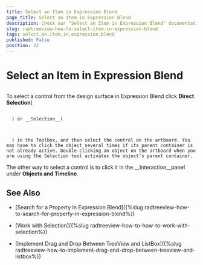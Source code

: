 ```yaml
---
title: Select an Item in Expression Blend
page_title: Select an Item in Expression Blend
description: Check our "Select an Item in Expression Blend" documentation article for the RadTreeView WPF control.
slug: radtreeview-how-to-select-item-in-expression-blend
tags: select,an,item,in,expression,blend
published: False
position: 22
---
```


# Select an Item in Expression Blend



## 

To select a control from the design surface in Expression Blend click __Direct Selection__(


         
      ) or __Selection__(


         
      ) in the Toolbox, and then select the control on the artboard. You may have to click the object several times if its parent container is not already active. Double-clicking an object on the artboard when you are using the Selection tool activates the object's parent container.

The other way to select a control is to click it in the __Interaction__panel under __Objects and Timeline__.

## See Also

 * [Search for a Property in Expression Blend]({%slug radtreeview-how-to-search-for-property-in-expression-blend%})

 * [Work with Selection]({%slug radtreeview-how-to-how-to-work-with-selection%})

 * [Implement Drag and Drop Between TreeView and ListBox]({%slug radtreeview-how-to-implement-drag-and-drop-between-treeview-and-listbox%})
